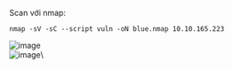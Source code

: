 Scan với nmap:
```
nmap -sV -sC --script vuln -oN blue.nmap 10.10.165.223
```
![image](https://user-images.githubusercontent.com/95600382/154634158-d639ec9b-08fc-4a77-aeff-373d7f03cf5a.png)\
![image](https://user-images.githubusercontent.com/95600382/154634191-eecb6ad8-02d1-456b-a665-e49fd791e1cd.png)\


